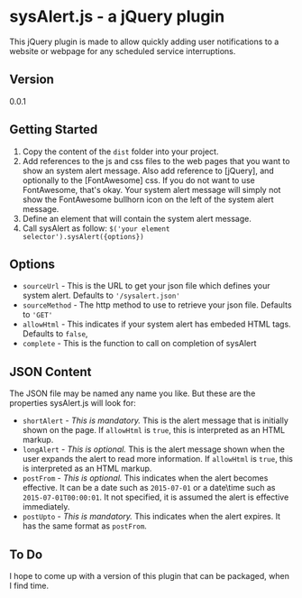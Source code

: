 # sysAlert.js - a jQuery plugin #


This jQuery plugin is made to allow quickly adding user notifications to a website or webpage for any scheduled service interruptions.


## Version ##

0.0.1


## Getting Started ##

1. Copy the content of the `dist` folder into your project.
2. Add references to the js and css files to the web pages that you want to show an system alert message. Also add reference to [jQuery], and optionally to the [FontAwesome] css. If you do not want to use FontAwesome, that's okay. Your system alert message will simply not show the FontAwesome bullhorn icon on the left of the system alert message.
3. Define an element that will contain the system alert message. 
4. Call sysAlert as follow: `$('your element selector').sysAlert({options})`

## Options ##

* `sourceUrl` - This is the URL to get your json file which defines your system alert. Defaults to `'/sysalert.json'`
* `sourceMethod` - The http method to use to retrieve your json file. Defaults to `'GET'`
* `allowHtml` - This indicates if your system alert has embeded HTML tags. Defaults to `false`,
* `complete` - This is the function to call on completion of sysAlert

## JSON Content ##

The JSON file may be named any name you like. But these are the properties sysAlert.js will look for:

* `shortAlert` - *This is mandatory.* This is the alert message that is initially shown on the page. If `allowHtml` is `true`, this is interpreted as an HTML markup.
* `longAlert` - *This is optional.* This is the alert message shown when the user expands the alert to read more information. If `allowHtml` is `true`, this is interpreted as an HTML markup.
* `postFrom` - *This is optional.* This indicates when the alert becomes effective. It can be a date such as `2015-07-01` or a date\time such as `2015-07-01T00:00:01`. It not specified, it is assumed the alert is effective immediately.
* `postUpto` - *This is mandatory.* This indicates when the alert expires. It has the same format as `postFrom`.

## To Do ##

I hope to come up with a version of this plugin that can be packaged, when I find time.


